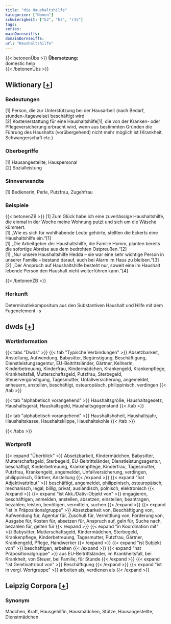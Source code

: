 ```yaml
---
title: "die Haushaltshilfe"
kategorien: ["Nomen"]
schwierigkeit: ["k2", "h3", "r15"]
tags:
series:
mainDornseiffs:
domainDornseiffs:
url: "Haushaltshilfe"
---
```


{{< betonenÜbs >}}
**Übersetzung:**  
domestic help  
{{< /betonenÜbs >}}

## Wiktionary [[+](https://de.wiktionary.org/wiki/Haushaltshilfe)]

### Bedeutungen
[1] Person, die zur Unterstützung bei der Hausarbeit (nach Bedarf, stunden-/tageweise) beschäftigt wird  
[2] Kostenerstattung für eine Haushaltshilfe[1], die von der Kranken- oder Pflegeversicherung erbracht wird, wenn aus bestimmten Gründen die Führung des Haushalts (vorübergehend) nicht mehr möglich ist (Krankheit, Schwangerschaft etc.)  

### Oberbegriffe
[1] Hausangestellte, Hauspersonal  
[2] Sozialleistung  

### Sinnverwandte
[1] Bedienerin, Perle, Putzfrau, Zugehfrau  

### Beispiele
{{< betonenZB >}}
[1] Zum Glück habe ich eine zuverlässige Haushaltshilfe, die einmal in der Woche meine Wohnung putzt und sich um die Wäsche kümmert.  
[1] „Wie es sich für wohlhabende Leute gehörte, stellten die Eckerts eine Haushaltshilfe ein.“[1]  
[1] „Die Arbeitgeber der Haushaltshilfe, die Familie Homm, planten bereits die sofortige Abreise aus dem bedrohten Ostpreußen.“[2]  
[1] „Nur unsere Haushaltshilfe Hedda – sie war eine sehr wichtige Person in unserer Familie – bestand darauf, auch bei Alarm im Haus zu bleiben.“[3]  
[2] „Der Anspruch auf Haushaltshilfe besteht nur, soweit eine im Haushalt lebende Person den Haushalt nicht weiterführen kann.“[4]  

{{< /betonenZB >}}
### Herkunft
Determinativkompositum aus den Substantiven Haushalt und Hilfe mit dem Fugenelement -s  



## dwds [[+](https://www.dwds.de/wb/Haushaltshilfe)]

### Wortinformation
{{< tabs "Dwds" >}}
{{< tab "Typische Verbindungen" >}}
Absetzbarkeit, Anstellung, Aufwendung, Babysitter, Begünstigung, Beschäftigung, Dienstleistungsagentur, EU-Beitrittsländer, Gärtner, Kellnerin, Kinderbetreuung, Kinderfrau, Kindermädchen, Krankengeld, Krankenpflege, Krankheitsfall, Mutterschaftsgeld, Putzfrau, Sterbegeld, Steuervergünstigung, Tagesmutter, Unfallversicherung, angemeldet, anheuern, anstellen, beschäftigt, osteuropäisch, philippinisch, verdingen
{{< /tab >}}

{{< tab "alphabetisch vorangehend" >}}
Haushaltsgröße, Haushaltsgesetz, Haushaltsgerät, Haushaltsgeld, Haushaltsgegenstand
{{< /tab >}}

{{< tab "alphabetisch vorangehend" >}}
Haushaltshoheit, Haushaltsjahr, Haushaltskasse, Haushaltsklippe, Haushaltskohle
{{< /tab >}}

{{< /tabs >}}

### Wortprofil
{{< expand "Überblick" >}} Absetzbarkeit, Kindermädchen, Babysitter, Mutterschaftsgeld, Sterbegeld, EU-Beitrittsländer, Dienstleistungsagentur, beschäftigt, Kinderbetreuung, Krankenpflege, Kinderfrau, Tagesmutter, Putzfrau, Krankengeld, angemeldet, Unfallversicherung, verdingen, philippinisch, Gärtner, Anstellung {{< /expand >}}
{{< expand "hat Adjektivattribut" >}} beschäftigt, angemeldet, philippinisch, osteuropäisch, mechanisch, legal, billig, privat, ausländisch, polnisch, elektronisch {{< /expand >}}
{{< expand "ist Akk./Dativ-Objekt von" >}} engagieren, beschäftigen, anmelden, anstellen, absetzen, einstellen, beantragen, bezahlen, leisten, benötigen, vermitteln, suchen {{< /expand >}}
{{< expand "ist in Präpositionalgruppe" >}} Absetzbarkeit von, Beschäftigung von, Aufwendung für, Agentur für, Zuschuß für, Vermittlung von, Förderung von, Ausgabe für, Kosten für, absetzen für, Anspruch auf, geln für, Suche nach, bezahlen für, gelten für {{< /expand >}}
{{< expand "in Koordination mit" >}} Babysitter, Mutterschaftsgeld, Kindermädchen, Sterbegeld, Krankenpflege, Kinderbetreuung, Tagesmutter, Putzfrau, Gärtner, Krankengeld, Pflege, Handwerker {{< /expand >}}
{{< expand "ist Subjekt von" >}} beschäftigen, arbeiten {{< /expand >}}
{{< expand "hat Präpositionalgruppe" >}} aus EU-Beitrittsländer, im Krankheitsfall, bei Krankheit, von Steuer, bei Familie, für Stunde {{< /expand >}}
{{< expand "ist Genitivattribut von" >}} Beschäftigung {{< /expand >}}
{{< expand "ist in vergl. Wortgruppe" >}} arbeiten als, verdienen als {{< /expand >}}

## Leipzig Corpora [[+](https://corpora.uni-leipzig.de/en/res?word=Haushaltshilfe&corpusId=deu_newscrawl-public_2018)]


### Synonym
Mädchen, Kraft, Hausgehilfin, Hausmädchen, Stütze, Hausangestellte, Dienstmädchen

